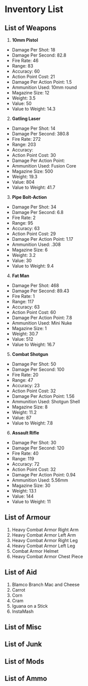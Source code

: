 # Inventory List
## List of Weapons
1.	**10mm Pistol**
  - Damage Per Shot: 18
  - Damage Per Second: 82.8
  - Fire Rate: 46
  - Range: 83
  - Accuracy: 60
  - Action Point Cost: 21
  - Damage Per Action Point: 1.5
  - Ammunition Used: 10mm round
  - Magazine Size: 12
  - Weight: 3.5
  - Value: 50
  - Value to Weight: 14.3
2.	**Gatling Laser**
  - Damage Per Shot: 14
  - Damage Per Second: 380.8
  - Fire Rate: 272
  - Range: 203
  - Accuracy:
  - Action Point Cost: 30
  - Damage Per Action Point: 
  - Ammunition Used: Fusion Core
  - Magazine Size: 500
  - Weight:  19.3
  - Value: 804
  - Value to Weight: 41.7
3.	**Pipe Bolt-Action**
  - Damage Per Shot: 34
  - Damage Per Second: 6.8
  - Fire Rate: 2
  - Range: 95
  - Accuracy: 63
  - Action Point Cost: 29
  - Damage Per Action Point: 1.17
  - Ammunition Used: .308
  - Magazine Size: 6
  - Weight: 3.2
  - Value: 30
  - Value to Weight: 9.4
4.	**Fat Man**
  - Damage Per Shot: 468
  - Damage Per Second: 89.43
  - Fire Rate: 1
  - Range: 117
  - Accuracy: 63
  - Action Point Cost: 60
  - Damage Per Action Point: 7.8
  - Ammunition Used: Mini Nuke
  - Magazine Size: 1
  - Weight: 30.7
  - Value: 512
  - Value to Weight: 16.7
5.	**Combat Shotgun**
  - Damage Per Shot: 50
  - Damage Per Second: 100
  - Fire Rate: 20
  - Range: 47
  - Accuracy: 23
  - Action Point Cost: 32
  - Damage Per Action Point: 1.56
  - Ammunition Used: Shotgun Shell
  - Magazine Size: 8
  - Weight: 11.2
  - Value: 87
  - Value to Weight: 7.8
6. **Assault Rifle**
  - Damage Per Shot: 30
  - Damage Per Second: 120
  - Fire Rate: 40
  - Range: 119
  - Accuracy: 72
  - Action Point Cost: 32
  - Damage Per Action Point: 0.94
  - Ammunition Used: 5.56mm
  - Magazine Size: 30
  - Weight: 13.1
  - Value: 144
  - Value to Weight: 11
## List of Armour
1.	Heavy Combat Armor Right Arm
2.	Heavy Combat Armor Left Arm
3.	Heavy Combat Armor Right Leg
4.	Heavy Combat Armor Left Leg
5.	Combat Armor Helmet
6.	Heavy Combat Armor Chest Piece
## List of Aid
1.	Blamco Branch Mac and Cheese
2.	Carrot
3.	Corn
4.	Cram
5.	Iguana on a Stick
6.	InstaMash
## List of Misc

## List of Junk

## List of Mods

## List of Ammo

